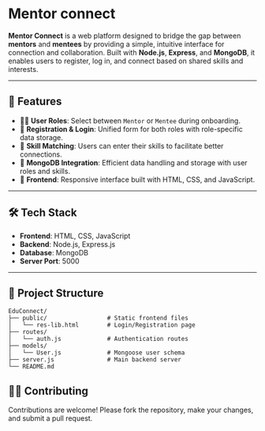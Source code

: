 # Mentor connect

**Mentor Connect** is a web platform designed to bridge the gap between **mentors** and **mentees** by providing a simple, intuitive interface for connection and collaboration. Built with **Node.js**, **Express**, and **MongoDB**, it enables users to register, log in, and connect based on shared skills and interests.

---

## 🚀 Features

- 🧑‍🏫 **User Roles**: Select between `Mentor` or `Mentee` during onboarding.
- 📝 **Registration & Login**: Unified form for both roles with role-specific data storage.
- 🧠 **Skill Matching**: Users can enter their skills to facilitate better connections.
- 💾 **MongoDB Integration**: Efficient data handling and storage with user roles and skills.
- 🎨 **Frontend**: Responsive interface built with HTML, CSS, and JavaScript.

---

## 🛠️ Tech Stack

- **Frontend**: HTML, CSS, JavaScript  
- **Backend**: Node.js, Express.js  
- **Database**: MongoDB  
- **Server Port**: 5000

---

## 📁 Project Structure

```
EduConnect/
├── public/                 # Static frontend files
│   └── res-lib.html        # Login/Registration page
├── routes/
│   └── auth.js             # Authentication routes
├── models/
│   └── User.js             # Mongoose user schema
├── server.js               # Main backend server
└── README.md
```

## 👨‍💻 Contributing

Contributions are welcome! Please fork the repository, make your changes, and submit a pull request.
